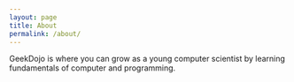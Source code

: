 ```yaml
---
layout: page
title: About
permalink: /about/
---
```


GeekDojo is where you can grow as a young computer scientist by learning fundamentals of computer and programming.